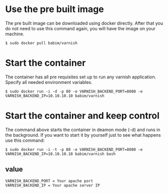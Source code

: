 # Use the pre built image

The pre built image can be downloaded using docker directly. After that you do not need to use this command again, you will have the image on your machine.
```
$ sudo docker pull babim/varnish
```
# Start the container

The container has all pre requisites set up to run any varnish application. Specify all needed environment variables.
```
$ sudo docker run -i -d -p 80 -e VARNISH_BACKEND_PORT=8080 -e VARNISH_BACKEND_IP=10.10.10.10 babim/varnish
```
# Start the container and keep control

The command above starts the container in deamon mode (-d) and runs in the background. If you want to start it by yourself just to see what happens use this command:
```
$ sudo docker run -i -t -p 80 -e VARNISH_BACKEND_PORT=8080 -e VARNISH_BACKEND_IP=10.10.10.10 babim/varnish bash
```

## value
```
VARNISH_BACKEND_PORT = Your apache port
VARNISH_BACKEND_IP = Your apache server IP
```
